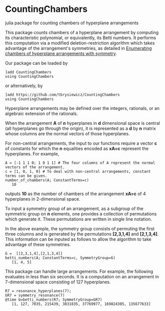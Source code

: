 # CountingChambers
julia package for counting chambers of hyperplane arrangements

This package counts chambers of a hyperplane arrangement by computing its characteristic polynomial, or equivalently, its Betti numbers.
It performs this computation via a modified deletion-restriction algorithm which takes advantage of the arrangement's symmetries, as detailed in [Enumerating chambers of hyperplane arrangements with symmetry](https://arxiv.org/INSERTLINKLATER). 

Our package can be loaded by


```
]add CountingChambers
using CountingChambers
```

or alternatively, by

```
]add https://github.com/tbrysiewicz/CountingChambers
using CountingChambers
```

Hyperplane arrangements may be defined over the integers, rationals, or an algebraic extension of the rationals. 

When the arrangement **A** of **n** hyperplanes in **d** dimensional space is central (all hyperplanes go through the origin), it is represented as a **d** by **n** matrix whose columns are the normal vectors of those hyperplanes. 

For non-central arrangements, the input to our functions require a vector **c** of constants for which the **n** equalities encoded as **xA=c** represent the hyperplanes. For example,

```
A = [-1 1 1 0; 1 0 1 1] # The four columns of A represent the normal vectors of the arrangement.
c = [1, 0, 1, 0] # To deal with non-central arrangements, constant terms can be given.
number_of_chambers(A; ConstantTerms=c)
   10
```

outputs **10** as the number of chambers of the arrangement **xA=c** of 4 hyperplanes in 2-dimensional space.


To input a symmetry group of an arrangement, as a subgroup of the symmetric group on **n** elements, one provides a collection of permutations which generate it. These permutations are written in single line notation. 

In the above example, the symmetry group consists of permuting the first three columns and is generated by the permutations **[2,3,1,4]** and **[2,1,3,4]**. This information can be inputed as follows to allow the algorithm to take advantage of these symmetries.

```
G =  [[2,3,1,4],[2,1,3,4]]
betti_numbers(A; ConstantTerms=c, SymmetryGroup=G)
   [1, 4, 5]
```

This package can handle large arrangements. For example, the following evaluates in less than six seconds. It is a computation on an arrangement in 7-dimensional space consisting of 127 hyperplanes. 

```
R7 = resonance_hyperplanes(7);
GR7 = symmetry_resonance(7)
@time b=betti_numbers(R7; SymmetryGroup=GR7)
   [1, 127, 7035, 215439, 3831835, 37769977, 169824305, 135677633]
```
